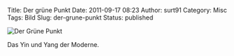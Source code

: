 Title: Der grüne Punkt
Date: 2011-09-17 08:23
Author: surt91
Category: Misc
Tags: Bild
Slug: der-grune-punkt
Status: published

![Der Grüne Punkt]({filename}/img/grunerPunkt.jpg)

Das Yin und Yang der Moderne.
